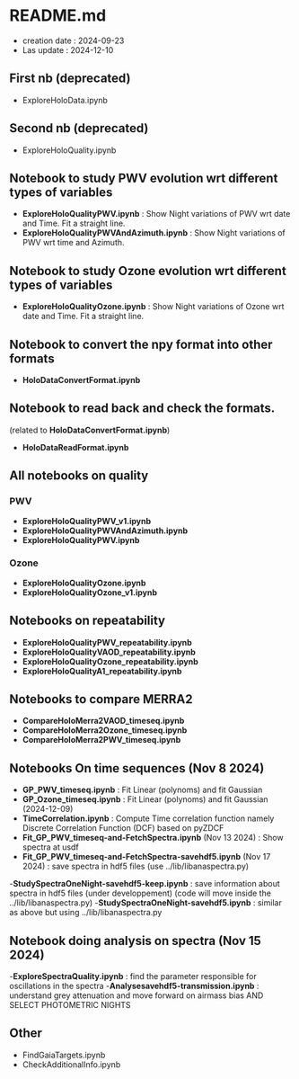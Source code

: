 # README.md

- creation date : 2024-09-23
- Las update : 2024-12-10 

## First nb (deprecated)
- ExploreHoloData.ipynb

## Second nb (deprecated)
- ExploreHoloQuality.ipynb

## Notebook to study PWV evolution wrt different types of variables
- **ExploreHoloQualityPWV.ipynb** : Show Night variations of PWV wrt date and Time. Fit a straight line.
- **ExploreHoloQualityPWVAndAzimuth.ipynb** : Show Night variations of PWV wrt time and Azimuth.

## Notebook to study Ozone evolution wrt different types of variables
- **ExploreHoloQualityOzone.ipynb** :  Show Night variations of Ozone wrt date and Time. Fit a straight line.


## Notebook to convert the npy format into other formats
- **HoloDataConvertFormat.ipynb**

## Notebook to read back and check the formats.
(related to **HoloDataConvertFormat.ipynb**)
- **HoloDataReadFormat.ipynb**



## All notebooks on quality
### PWV
- **ExploreHoloQualityPWV_v1.ipynb**
- **ExploreHoloQualityPWVAndAzimuth.ipynb**
- **ExploreHoloQualityPWV.ipynb**

### Ozone
- **ExploreHoloQualityOzone.ipynb**
- **ExploreHoloQualityOzone_v1.ipynb**

## Notebooks on repeatability

- **ExploreHoloQualityPWV_repeatability.ipynb**
- **ExploreHoloQualityVAOD_repeatability.ipynb**
- **ExploreHoloQualityOzone_repeatability.ipynb**
- **ExploreHoloQualityA1_repeatability.ipynb**

## Notebooks to compare MERRA2

- **CompareHoloMerra2VAOD_timeseq.ipynb**
- **CompareHoloMerra2Ozone_timeseq.ipynb**
- **CompareHoloMerra2PWV_timeseq.ipynb**

## Notebooks On time sequences (Nov 8 2024)

- **GP_PWV_timeseq.ipynb** : Fit Linear (polynoms) and fit Gaussian
- **GP_Ozone_timeseq.ipynb** : Fit Linear (polynoms) and fit Gaussian (2024-12-09)
- **TimeCorrelation.ipynb** : Compute Time correlation function namely Discrete Correlation Function (DCF) based on pyZDCF
- **Fit_GP_PWV_timeseq-and-FetchSpectra.ipynb** (Nov 13 2024) : Show spectra at usdf
- **Fit_GP_PWV_timeseq-and-FetchSpectra-savehdf5.ipynb** (Nov 17 2024) : save spectra in hdf5 files (use  ../lib/libanaspectra.py)

-**StudySpectraOneNight-savehdf5-keep.ipynb** : save information about spectra in hdf5 files (under developpement) (code will move inside the  ../lib/libanaspectra.py)
-**StudySpectraOneNight-savehdf5.ipynb** : similar as above but using  ../lib/libanaspectra.py

## Notebook doing analysis on spectra (Nov 15 2024)
-**ExploreSpectraQuality.ipynb** : find the parameter responsible for oscillations in the spectra
-**Analysesavehdf5-transmission.ipynb** : understand grey attenuation and move forward on airmass bias AND SELECT PHOTOMETRIC NIGHTS



## Other

-  FindGaiaTargets.ipynb
- CheckAdditionalInfo.ipynb

